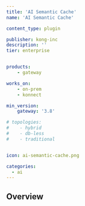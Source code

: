 ```yaml
---
title: 'AI Semantic Cache'
name: 'AI Semantic Cache'

content_type: plugin

publisher: kong-inc
description: ''
tier: enterprise


products:
    - gateway

works_on:
    - on-prem
    - konnect

min_version:
    gateway: '3.8'

# topologies:
#    - hybrid
#    - db-less
#    - traditional


icon: ai-semantic-cache.png

categories:
  - ai
---
```


## Overview

